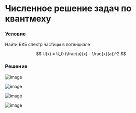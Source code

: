 # Численное решение задач по квантмеху

### Условие

Найти ВКБ спектр частицы в потенциале

$$
U(x) = U_0 (\frac{a}{x} - \frac{x}{a})^2
$$

### Решение

![image](https://user-images.githubusercontent.com/25401699/200623173-28b0d3da-e717-4e6b-a43f-0a493f34a206.png)

![image](https://user-images.githubusercontent.com/25401699/200623208-d1288d79-8c0c-4c9f-9b07-298715170d17.png)

![image](https://user-images.githubusercontent.com/25401699/200623257-2163283d-e2f0-444e-85bc-8ec4aec97f96.png)

![image](https://user-images.githubusercontent.com/25401699/200623301-e1dff6b3-1f8c-4b51-ac11-1fb5e5417731.png)
